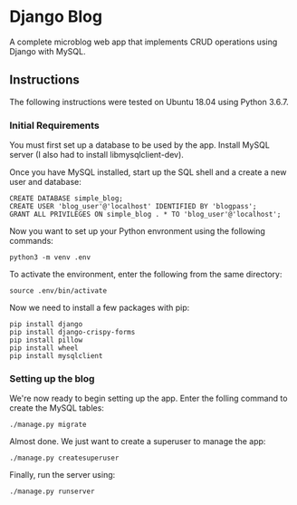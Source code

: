 # Django Blog

A complete microblog web app that implements CRUD operations using Django with MySQL.

## Instructions

The following instructions were tested on Ubuntu 18.04 using Python 3.6.7. 

### Initial Requirements

You must first set up a database to be used by the app. Install MySQL server (I also had to install libmysqlclient-dev).

Once you have MySQL installed, start up the SQL shell and a create a new user and database:

    CREATE DATABASE simple_blog;
    CREATE USER 'blog_user'@'localhost' IDENTIFIED BY 'blogpass';
    GRANT ALL PRIVILEGES ON simple_blog . * TO 'blog_user'@'localhost';

Now you want to set up your Python envronment using the following commands:
    
    python3 -m venv .env

To activate the environment, enter the following from the same directory:
    
    source .env/bin/activate

Now we need to install a few packages with pip:
    
    pip install django
    pip install django-crispy-forms
    pip install pillow
    pip install wheel
    pip install mysqlclient

### Setting up the blog

We're now ready to begin setting up the app. Enter the folling command to create the MySQL tables:
  
    ./manage.py migrate

Almost done. We just want to create a superuser to manage the app:
    
    ./manage.py createsuperuser

Finally, run the server using:

    ./manage.py runserver
